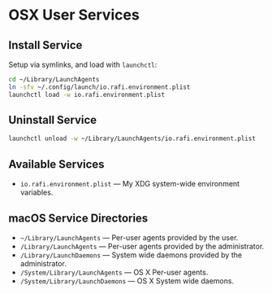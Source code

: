 # OSX User Services

## Install Service

Setup via symlinks, and load with `launchctl`:

```sh
cd ~/Library/LaunchAgents
ln -sfv ~/.config/launch/io.rafi.environment.plist
launchctl load -w io.rafi.environment.plist
```

## Uninstall Service

```sh
launchctl unload -w ~/Library/LaunchAgents/io.rafi.environment.plist
```

## Available Services

- `io.rafi.environment.plist` — My XDG system-wide environment variables.

## macOS Service Directories

- `~/Library/LaunchAgents` — Per-user agents provided by the user.
- `/Library/LaunchAgents` — Per-user agents provided by the administrator.
- `/Library/LaunchDaemons` — System wide daemons provided by the administrator.
- `/System/Library/LaunchAgents` — OS X Per-user agents.
- `/System/Library/LaunchDaemons` — OS X System wide daemons.
